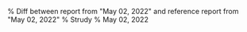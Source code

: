 % Diff between report from "May 02, 2022" and reference report from "May 02, 2022"
% Strudy
% May 02, 2022


